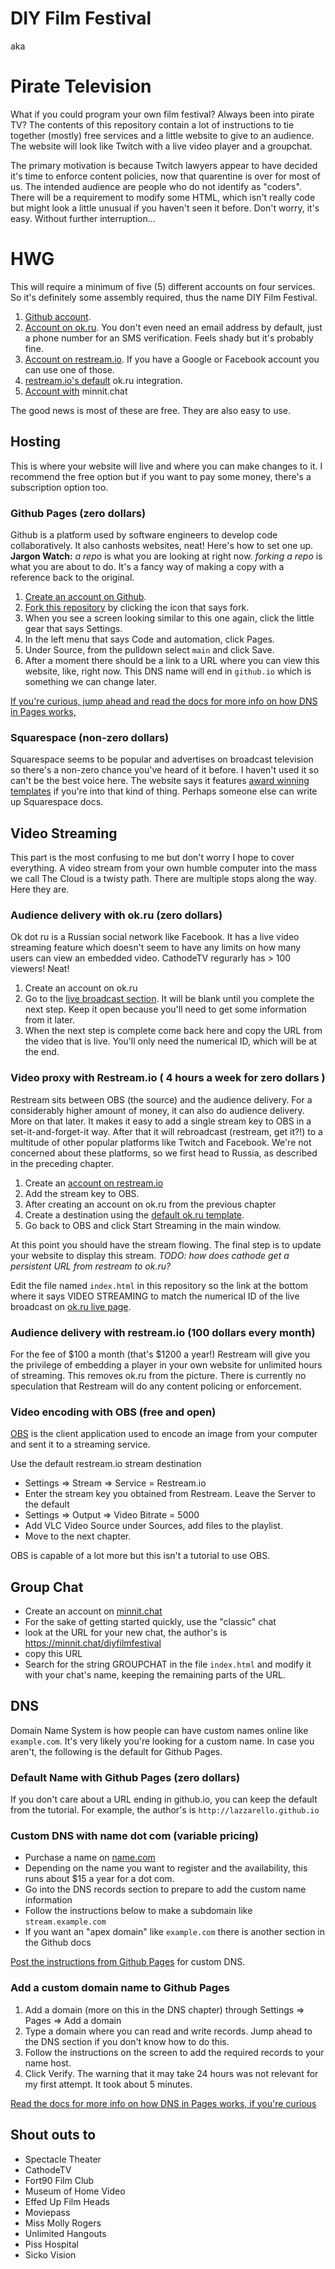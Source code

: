 # DIY Film Festival

aka

# Pirate Television

What if you could program your own film festival? Always been into pirate TV? The contents of this repository contain a lot of instructions to tie together (mostly) free services and a little website to give to an audience. The website will look like Twitch with a live video player and a groupchat.

The primary motivation is because Twitch lawyers appear to have decided it's time to enforce content policies, now that quarentine is over for most of us. The intended audience are people who do not identify as "coders". There will be a requirement to modify some HTML, which isn't really code but might look a little unusual if you haven't seen it before. Don't worry, it's easy. Without further interruption...

# HWG
 
This will require a minimum of five (5) different accounts on four services. So it's definitely some assembly required, thus the name DIY Film Festival.

1. [Github account](https://github.com/signup?ref_cta=Sign+up&ref_loc=header+logged+out&ref_page=%2F&source=header-home).
2. [Account on ok.ru](https://ok.ru/dk?st.cmd=anonymRegistrationEnterPhone). You don't even need an email address by default, just a phone number for an SMS verification. Feels shady but it's probably fine. 
3. [Account on restream.io](https://restream.io/signup). If you have a Google or Facebook account you can use one of those.
4. [restream.io's default](https://support.restream.io/en/articles/834809-connect-ok-ru-to-restream) ok.ru integration.
5. [Account with](https://minnit.chat/register?threesteps) minnit.chat

The good news is most of these are free. They are also easy to use.

## Hosting

This is where your website will live and where you can make changes to it. I recommend the free option but if you want to pay some money, there's a subscription option too.

### Github Pages (zero dollars)

Github is a platform used by software engineers to develop code collaboratively. It also canhosts websites, neat! Here's how to set one up. **Jargon Watch:** *a repo* is what you are looking at right now. *forking a repo* is what you are about to do. It's a fancy way of making a copy with a reference back to the original.

1. [Create an account on Github](https://github.com/signup?ref_cta=Sign+up&ref_loc=header+logged+out&ref_page=%2F&source=header-home).
2. [Fork this repository](https://github.com/lazzarello/diy-film-festival/fork) by clicking the icon that says fork.
3. When you see a screen looking similar to this one again, click the little gear that says Settings.
5. In the left menu that says Code and automation, click Pages.
6. Under Source, from the pulldown select `main` and click Save.
7. After a moment there should be a link to a URL where you can view this website, like, right now. This DNS name will end in `github.io` which is something we can change later.

[ If you're curious, jump ahead and read the docs for more info on how DNS in Pages works,](https://docs.github.com/en/pages/quickstart)


### Squarespace (non-zero dollars)

Squarespace seems to be popular and advertises on broadcast television so there's a non-zero chance you've heard of it before. I haven't used it so can't be the best voice here. The website says it features [award winning templates](https://www.squarespace.com/websites/designer-templates) if you're into that kind of thing. Perhaps someone else can write up Squarespace docs.

## Video Streaming

This part is the most confusing to me but don't worry I hope to cover everything. A video stream from your own humble computer into the mass we call The Cloud is a twisty path. There are multiple stops along the way. Here they are.

### Audience delivery with ok.ru (zero dollars)

Ok dot ru is a Russian social network like Facebook. It has a live video streaming feature which doesn't seem to have any limits on how many users can view an embedded video. CathodeTV regurarly has > 100 viewers! Neat!

1. Create an account on ok.ru
2. Go to the [live broadcast section](https://ok.ru/video/myLives). It will be blank until you complete the next step. Keep it open because you'll need to get some information from it later.
3. When the next step is complete come back here and copy the URL from the video that is live. You'll only need the numerical ID, which will be at the end.
 
### Video proxy with Restream.io ( 4 hours a week for zero dollars )

Restream sits between OBS (the source) and the audience delivery. For a considerably higher amount of money, it can also do audience delivery. More on that later. It makes it easy to add a single stream key to OBS in a set-it-and-forget-it way. After that it will rebroadcast (restream, get it?!) to a multitude of other popular platforms like Twitch and Facebook. We're not concerned about these platforms, so we first head to Russia, as described in the preceding chapter.

1. Create an [account on restream.io](https://restream.io/signup)
2. Add the stream key to OBS.
3. After creating an account on ok.ru from the previous chapter
4. Create a destination using the [default ok.ru template](https://support.restream.io/en/articles/834809-connect-ok-ru-to-restream).
5. Go back to OBS and click Start Streaming in the main window.

At this point you should have the stream flowing. The final step is to update your website to display this stream. *TODO: how does cathode get a persistent URL from restream to ok.ru?*

Edit the file named `index.html` in this repository so the link at the bottom where it says VIDEO STREAMING to match the numerical ID of the live broadcast on [ok.ru live page](https://ok.ru/video/myLives).

### Audience delivery with restream.io (100 dollars every month)

For the fee of $100 a month (that's $1200 a year!) Restream will give you the privilege of embedding a player in your own website for unlimited hours of streaming. This removes ok.ru from the picture. There is currently no speculation that Restream will do any content policing or enforcement.

### Video encoding with OBS (free and open)

[OBS](https://obsproject.com/) is the client application used to encode an image from your computer and sent it to a streaming service. 

Use the default restream.io stream destination

* Settings => Stream => Service = Restream.io
* Enter the stream key you obtained from Restream. Leave the Server to the default
* Settings => Output => Video Bitrate = 5000
* Add VLC Video Source under Sources, add files to the playlist.
* Move to the next chapter.

OBS is capable of a lot more but this isn't a tutorial to use OBS.

## Group Chat

* Create an account on [minnit.chat](http://minnit.chat)
* For the sake of getting started quickly, use the "classic" chat
* look at the URL for your new chat, the author's is https://minnit.chat/diyfilmfestival
* copy this URL
* Search for the string GROUPCHAT in the file `index.html` and modify it with your chat's name, keeping the remaining parts of the URL.

## DNS

Domain Name System is how people can have custom names online like `example.com`. It's very likely you're looking for a custom name. In case you aren't, the following is the default for Github Pages.

### Default Name with Github Pages (zero dollars)

If you don't care about a URL ending in github.io, you can keep the default from the tutorial. For example, the author's is `http://lazzarello.github.io`

### Custom DNS with name dot com (variable pricing)

* Purchase a name on [name.com](https://name.com)
* Depending on the name you want to register and the availability, this runs about $15 a year for a dot com.
* Go into the DNS records section to prepare to add the custom name information
* Follow the instructions below to make a subdomain like `stream.example.com`
* If you want an "apex domain" like `example.com` there is another section in the Github docs

[Post the instructions from Github Pages](https://docs.github.com/en/pages/configuring-a-custom-domain-for-your-github-pages-site/managing-a-custom-domain-for-your-github-pages-site#configuring-a-subdomain) for custom DNS.

### Add a custom domain name to Github Pages

1. Add a domain (more on this in the DNS chapter) through Settings => Pages => Add a domain
2. Type a domain where you can read and write records. Jump ahead to the DNS section if you don't know how to do this.
3. Follow the instructions on the screen to add the required records to your name host.
4. Click Verify. The warning that it may take 24 hours was not relevant for my first attempt. It took about 5 minutes.
 
[Read the docs for more info on how DNS in Pages works, if you're curious](https://docs.github.com/en/pages/configuring-a-custom-domain-for-your-github-pages-site/about-custom-domains-and-github-pages)

## Shout outs to

* Spectacle Theater
* CathodeTV
* Fort90 Film Club
* Museum of Home Video
* Effed Up Film Heads
* Moviepass
* Miss Molly Rogers
* Unlimited Hangouts
* Piss Hospital
* Sicko Vision
